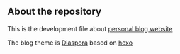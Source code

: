 ## About the repository

This is the development file about [personal blog website](https://youngaatrox.xyz)

The blog theme is [Diaspora](https://github.com/LoeiFy/Diaspora) based on [hexo](https://hexo.io)